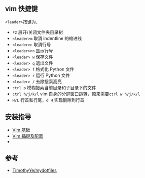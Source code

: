 ## vim 快捷键

`<leader>`按键为`,`

- `F2` 展开/关闭文件夹目录树
- `<leader>m` 取消 indentline 的缩进线
- `<leader>n` 取消行号
- `<leader>nn` 显示行号
- `<leader> w` 保存文件
- `<leader> q` 退出文件
- `<leader> f` 格式化 Python 文件
- `<leader> r` 运行 Python 文件
- `<leader> /` 去除搜索高亮
- `ctrl p` 模糊搜索当前目录和子目录下的文件
- `ctrl h/j/k/l` vim 自身的分屏窗口跳转，原来需要`ctrl w h/j/k/l`
- `H/L` 行首和行尾，`d H` 实现删除到行首

## 安装指导
- [Vim 基础](https://michael728.github.io/2018/12/02/tools-vim-basic/)
- [Vim 插键及配置](https://michael728.github.io/2018/12/02/tools-vim-plugin-config/)
- []()

## 参考

- [TimothyYe/mydotfiles](https://github.com/TimothyYe/mydotfiles)
